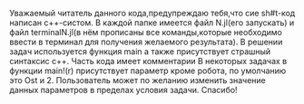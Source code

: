 Уважаемый читатель данного кода,предупреждаю тебя,что сие sh#t-код написан с++-систом. 
В каждой папке имеется файл N.jl(его запускать) и файл terminalN.jl(в нём прописаны все команды,которые необходимо ввести в терминал для получения желаемого результата). 
В решении задач используется функция main а также присутствует страшный синтаксис с++. Часть кода имеет комментарии
В некоторых задачах в функции main!(r) присутствует параметр кроме робота, по умолчанию это Ost и 2. Пользователь может по желанию изменить значение данных параметров в пределах условия задачи.
Спасибо!